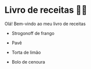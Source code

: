 # Livro de receitas :man_cook:

Olá! Bem-vindo ao meu livro de receitas

- Strogonoff de frango

- Pavê

- Torta de limão

- Bolo de cenoura
